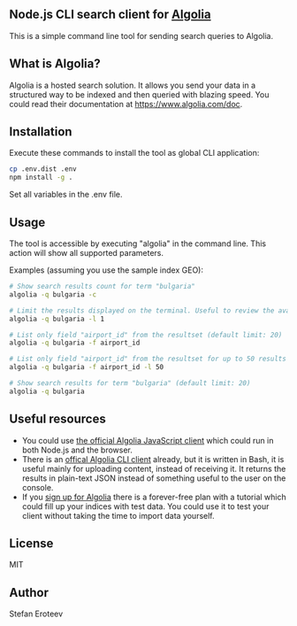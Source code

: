 ## Node.js CLI search client for [Algolia](https://www.algolia.com)
This is a simple command line tool for sending search queries to Algolia.

## What is Algolia?

Algolia is a hosted search solution. It allows you send your data in a structured way to be indexed and then queried with blazing speed. You could read their documentation at https://www.algolia.com/doc.

## Installation

Execute these commands to install the tool as global CLI application:
```bash
cp .env.dist .env
npm install -g .
```
Set all variables in the .env file.

## Usage
The tool is accessible by executing "algolia" in the command line. This action will show all supported parameters.

Examples (assuming you use the sample index GEO):
```bash
# Show search results count for term "bulgaria"
algolia -q bulgaria -c

# Limit the results displayed on the terminal. Useful to review the available results.
algolia -q bulgaria -l 1

# List only field "airport_id" from the resultset (default limit: 20)
algolia -q bulgaria -f airport_id

# List only field "airport_id" from the resultset for up to 50 results
algolia -q bulgaria -f airport_id -l 50

# Show search results for term "bulgaria" (default limit: 20) 
algolia -q bulgaria
```


## Useful resources

- You could use [the official Algolia JavaScript client](https://github.com/algolia/algoliasearch-client-js) which could run in both Node.js and the browser.
- There is an [offical Algolia CLI client](https://github.com/algolia/algoliasearch-client-cmd) already, but it is written in Bash, it is useful mainly for uploading content, instead of receiving it. It returns the results in plain-text JSON instead of something useful to the user on the console.
- If you [sign up for Algolia](https://www.algolia.com/users/sign_up) there is a forever-free plan with a tutorial which could fill up your indices with test data. You could use it to test your client without taking the time to import data yourself.


## License
MIT

## Author
Stefan Eroteev
